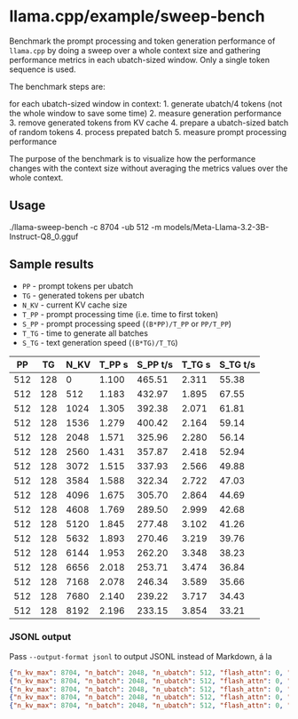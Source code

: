 # llama.cpp/example/sweep-bench

Benchmark the prompt processing and token generation performance of `llama.cpp`
by doing a sweep over a whole context size and gathering performance metrics
in each ubatch-sized window. Only a single token sequence is used.

The benchmark steps are:

for each ubatch-sized window in context:
    1. generate ubatch/4 tokens (not the whole window to save some time)
    2. measure generation performance
    3. remove generated tokens from KV cache
    4. prepare a ubatch-sized batch of random tokens
    4. process prepated batch
    5. measure prompt processing performance

The purpose of the benchmark is to visualize how the performance changes with
the context size without averaging the metrics values over the whole context.

## Usage

./llama-sweep-bench -c 8704 -ub 512 -m models/Meta-Llama-3.2-3B-Instruct-Q8_0.gguf

## Sample results

- `PP` - prompt tokens per ubatch
- `TG` - generated tokens per ubatch
- `N_KV` - current KV cache size
- `T_PP` - prompt processing time (i.e. time to first token)
- `S_PP` - prompt processing speed (`(B*PP)/T_PP` or `PP/T_PP`)
- `T_TG` - time to generate all batches
- `S_TG` - text generation speed (`(B*TG)/T_TG`)

|    PP |     TG |   N_KV |   T_PP s | S_PP t/s |   T_TG s | S_TG t/s |
|-------|--------|--------|----------|----------|----------|----------|
|   512 |    128 |      0 |    1.100 |   465.51 |    2.311 |    55.38 |
|   512 |    128 |    512 |    1.183 |   432.97 |    1.895 |    67.55 |
|   512 |    128 |   1024 |    1.305 |   392.38 |    2.071 |    61.81 |
|   512 |    128 |   1536 |    1.279 |   400.42 |    2.164 |    59.14 |
|   512 |    128 |   2048 |    1.571 |   325.96 |    2.280 |    56.14 |
|   512 |    128 |   2560 |    1.431 |   357.87 |    2.418 |    52.94 |
|   512 |    128 |   3072 |    1.515 |   337.93 |    2.566 |    49.88 |
|   512 |    128 |   3584 |    1.588 |   322.34 |    2.722 |    47.03 |
|   512 |    128 |   4096 |    1.675 |   305.70 |    2.864 |    44.69 |
|   512 |    128 |   4608 |    1.769 |   289.50 |    2.999 |    42.68 |
|   512 |    128 |   5120 |    1.845 |   277.48 |    3.102 |    41.26 |
|   512 |    128 |   5632 |    1.893 |   270.46 |    3.219 |    39.76 |
|   512 |    128 |   6144 |    1.953 |   262.20 |    3.348 |    38.23 |
|   512 |    128 |   6656 |    2.018 |   253.71 |    3.474 |    36.84 |
|   512 |    128 |   7168 |    2.078 |   246.34 |    3.589 |    35.66 |
|   512 |    128 |   7680 |    2.140 |   239.22 |    3.717 |    34.43 |
|   512 |    128 |   8192 |    2.196 |   233.15 |    3.854 |    33.21 |

### JSONL output

Pass `--output-format jsonl` to output JSONL instead of Markdown, á la

```json lines
{"n_kv_max": 8704, "n_batch": 2048, "n_ubatch": 512, "flash_attn": 0, "n_gpu_layers": -1, "n_threads": 32, "n_threads_batch": 32, "pp": 512, "tg": 128, "n_kv": 0, "t_pp": 1.093814, "speed_pp": 468.086884, "t_tg": 1.780312, "speed_tg": 71.897514 }
{"n_kv_max": 8704, "n_batch": 2048, "n_ubatch": 512, "flash_attn": 0, "n_gpu_layers": -1, "n_threads": 32, "n_threads_batch": 32, "pp": 512, "tg": 128, "n_kv": 512, "t_pp": 1.169302, "speed_pp": 437.868073, "t_tg": 1.897474, "speed_tg": 67.458099 }
{"n_kv_max": 8704, "n_batch": 2048, "n_ubatch": 512, "flash_attn": 0, "n_gpu_layers": -1, "n_threads": 32, "n_threads_batch": 32, "pp": 512, "tg": 128, "n_kv": 1024, "t_pp": 1.183700, "speed_pp": 432.542053, "t_tg": 2.059179, "speed_tg": 62.160694 }
{"n_kv_max": 8704, "n_batch": 2048, "n_ubatch": 512, "flash_attn": 0, "n_gpu_layers": -1, "n_threads": 32, "n_threads_batch": 32, "pp": 512, "tg": 128, "n_kv": 1536, "t_pp": 1.428625, "speed_pp": 358.386566, "t_tg": 2.160639, "speed_tg": 59.241734 }
{"n_kv_max": 8704, "n_batch": 2048, "n_ubatch": 512, "flash_attn": 0, "n_gpu_layers": -1, "n_threads": 32, "n_threads_batch": 32, "pp": 512, "tg": 128, "n_kv": 2048, "t_pp": 1.360647, "speed_pp": 376.291595, "t_tg": 2.274003, "speed_tg": 56.288403 }
```
